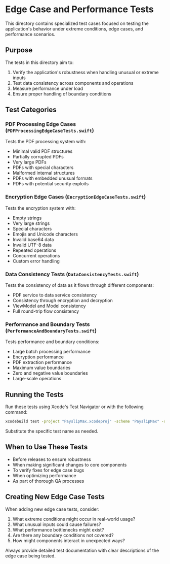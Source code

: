 # Edge Case and Performance Tests

This directory contains specialized test cases focused on testing the application's behavior under extreme conditions, edge cases, and performance scenarios.

## Purpose

The tests in this directory aim to:

1. Verify the application's robustness when handling unusual or extreme inputs
2. Test data consistency across components and operations
3. Measure performance under load
4. Ensure proper handling of boundary conditions

## Test Categories

### PDF Processing Edge Cases (`PDFProcessingEdgeCaseTests.swift`)

Tests the PDF processing system with:
- Minimal valid PDF structures
- Partially corrupted PDFs
- Very large PDFs
- PDFs with special characters
- Malformed internal structures
- PDFs with embedded unusual formats
- PDFs with potential security exploits

### Encryption Edge Cases (`EncryptionEdgeCaseTests.swift`) 

Tests the encryption system with:
- Empty strings
- Very large strings
- Special characters
- Emojis and Unicode characters
- Invalid base64 data
- Invalid UTF-8 data
- Repeated operations
- Concurrent operations
- Custom error handling

### Data Consistency Tests (`DataConsistencyTests.swift`)

Tests the consistency of data as it flows through different components:
- PDF service to data service consistency
- Consistency through encryption and decryption
- ViewModel and Model consistency
- Full round-trip flow consistency

### Performance and Boundary Tests (`PerformanceAndBoundaryTests.swift`)

Tests performance and boundary conditions:
- Large batch processing performance
- Encryption performance
- PDF extraction performance
- Maximum value boundaries
- Zero and negative value boundaries
- Large-scale operations

## Running the Tests

Run these tests using Xcode's Test Navigator or with the following command:

```bash
xcodebuild test -project "PayslipMax.xcodeproj" -scheme "PayslipMax" -destination "platform=iOS Simulator,name=iPhone 16" -only-testing:PayslipMaxTests/EdgeCases/PDFProcessingEdgeCaseTests
```

Substitute the specific test name as needed.

## When to Use These Tests

- Before releases to ensure robustness
- When making significant changes to core components
- To verify fixes for edge case bugs
- When optimizing performance
- As part of thorough QA processes

## Creating New Edge Case Tests

When adding new edge case tests, consider:

1. What extreme conditions might occur in real-world usage?
2. What unusual inputs could cause failures?
3. What performance bottlenecks might exist?
4. Are there any boundary conditions not covered?
5. How might components interact in unexpected ways?

Always provide detailed test documentation with clear descriptions of the edge case being tested. 